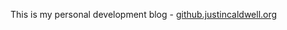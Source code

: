 This is my personal development blog - [github.justincaldwell.org](http://justincaldwell.github.com)
